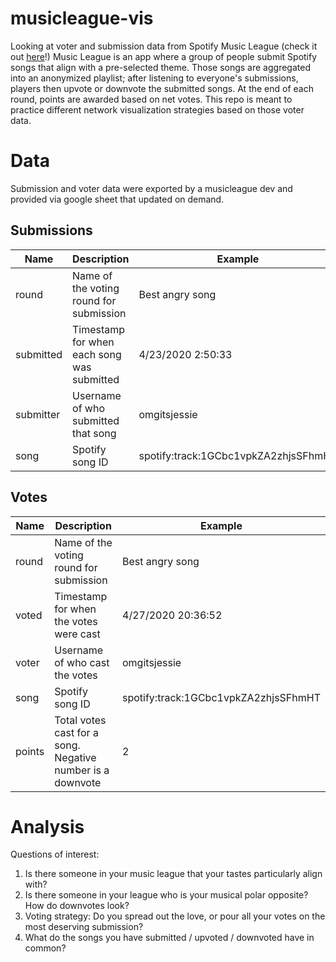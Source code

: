 # musicleague-vis
Looking at voter and submission data from Spotify Music League (check it out [here](https://musicleague.app/profile/)!)  Music League is an app where a group of people submit Spotify songs that align with a pre-selected theme. Those songs are aggregated into an anonymized playlist; after listening to everyone's submissions, players then upvote or downvote the submitted songs. At the end of each round, points are awarded based on net votes. This repo is meant to practice different network visualization strategies based on those voter data.

# Data
Submission and voter data were exported by a musicleague dev and provided via google sheet that updated on demand.

## Submissions
| Name | Description | Example |
| - | - | - |
| round | Name of the voting round for submission | Best angry song | 
| submitted | Timestamp for when each song was submitted | 4/23/2020 2:50:33 | 
| submitter | Username of who submitted that song | omgitsjessie | 
| song | Spotify song ID | spotify:track:1GCbc1vpkZA2zhjsSFhmHT | 

## Votes
| Name | Description | Example |
| - | - | - |
| round | Name of the voting round for submission | Best angry song | 
| voted | Timestamp for when the votes were cast | 4/27/2020 20:36:52 | 
| voter | Username of who cast the votes | omgitsjessie | 
| song | Spotify song ID | spotify:track:1GCbc1vpkZA2zhjsSFhmHT | 
| points | Total votes cast for a song. Negative number is a downvote | 2 | 

# Analysis
Questions of interest:
1. Is there someone in your music league that your tastes particularly align with?
2. Is there someone in your league who is your musical polar opposite? How do downvotes look?
3. Voting strategy: Do you spread out the love, or pour all your votes on the most deserving submission?
4. What do the songs you have submitted / upvoted / downvoted have in common?
